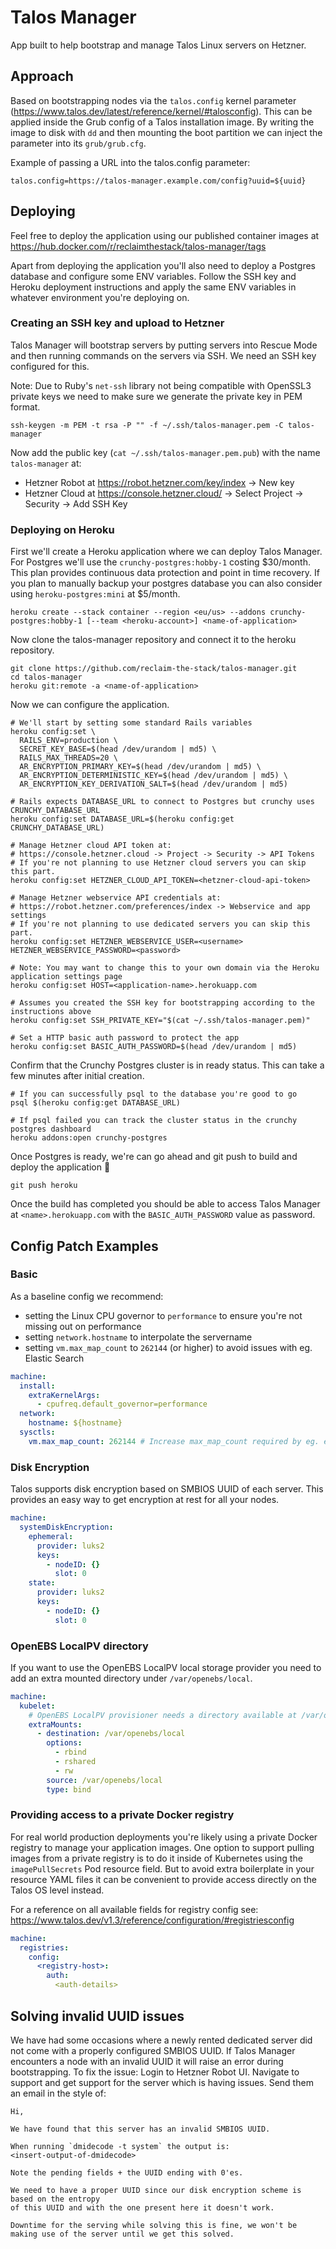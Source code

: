 # Talos Manager

App built to help bootstrap and manage Talos Linux servers on Hetzner.

## Approach

Based on bootstrapping nodes via the `talos.config` kernel parameter (https://www.talos.dev/latest/reference/kernel/#talosconfig). This can be applied inside the Grub config of a Talos installation image. By writing the image to disk with `dd` and then mounting the boot partition we can inject the parameter into its `grub/grub.cfg`.

Example of passing a URL into the talos.config parameter:

```
talos.config=https://talos-manager.example.com/config?uuid=${uuid}
```

## Deploying

Feel free to deploy the application using our published container images at https://hub.docker.com/r/reclaimthestack/talos-manager/tags

Apart from deploying the application you'll also need to deploy a Postgres database and configure some ENV variables. Follow the SSH key and Heroku deployment instructions and apply the same ENV variables in whatever environment you're deploying on.

### Creating an SSH key and upload to Hetzner

Talos Manager will bootstrap servers by putting servers into Rescue Mode and then running commands on the servers via SSH. We need an SSH key configured for this.

Note: Due to Ruby's `net-ssh` library not being compatible with OpenSSL3 private keys we need to make sure we generate the private key in PEM format.

```
ssh-keygen -m PEM -t rsa -P "" -f ~/.ssh/talos-manager.pem -C talos-manager
```

Now add the public key (`cat ~/.ssh/talos-manager.pem.pub`) with the name `talos-manager` at:
- Hetzner Robot at https://robot.hetzner.com/key/index -> New key
- Hetzner Cloud at https://console.hetzner.cloud/ -> Select Project -> Security -> Add SSH Key

### Deploying on Heroku

First we'll create a Heroku application where we can deploy Talos Manager. For Postgres we'll use the `crunchy-postgres:hobby-1` costing $30/month. This plan provides continuous data protection and point in time recovery. If you plan to manually backup your postgres database you can also consider using `heroku-postgres:mini` at $5/month.

```
heroku create --stack container --region <eu/us> --addons crunchy-postgres:hobby-1 [--team <heroku-account>] <name-of-application>
```

Now clone the talos-manager repository and connect it to the heroku repository.

```
git clone https://github.com/reclaim-the-stack/talos-manager.git
cd talos-manager
heroku git:remote -a <name-of-application>
```

Now we can configure the application.

```
# We'll start by setting some standard Rails variables
heroku config:set \
  RAILS_ENV=production \
  SECRET_KEY_BASE=$(head /dev/urandom | md5) \
  RAILS_MAX_THREADS=20 \
  AR_ENCRYPTION_PRIMARY_KEY=$(head /dev/urandom | md5) \
  AR_ENCRYPTION_DETERMINISTIC_KEY=$(head /dev/urandom | md5) \
  AR_ENCRYPTION_KEY_DERIVATION_SALT=$(head /dev/urandom | md5)

# Rails expects DATABASE_URL to connect to Postgres but crunchy uses CRUNCHY_DATABASE_URL
heroku config:set DATABASE_URL=$(heroku config:get CRUNCHY_DATABASE_URL)

# Manage Hetzner cloud API token at:
# https://console.hetzner.cloud -> Project -> Security -> API Tokens
# If you're not planning to use Hetzner cloud servers you can skip this part.
heroku config:set HETZNER_CLOUD_API_TOKEN=<hetzner-cloud-api-token>

# Manage Hetzner webservice API credentials at:
# https://robot.hetzner.com/preferences/index -> Webservice and app settings
# If you're not planning to use dedicated servers you can skip this part.
heroku config:set HETZNER_WEBSERVICE_USER=<username> HETZNER_WEBSERVICE_PASSWORD=<password>

# Note: You may want to change this to your own domain via the Heroku application settings page
heroku config:set HOST=<application-name>.herokuapp.com

# Assumes you created the SSH key for bootstrapping according to the instructions above
heroku config:set SSH_PRIVATE_KEY="$(cat ~/.ssh/talos-manager.pem)"

# Set a HTTP basic auth password to protect the app
heroku config:set BASIC_AUTH_PASSWORD=$(head /dev/urandom | md5)
```

Confirm that the Crunchy Postgres cluster is in ready status. This can take a few minutes after initial creation.

```
# If you can successfully psql to the database you're good to go
psql $(heroku config:get DATABASE_URL)

# If psql failed you can track the cluster status in the crunchy postgres dashboard
heroku addons:open crunchy-postgres
```

Once Postgres is ready, we're can go ahead and git push to build and deploy the application 🚀

```
git push heroku
```

Once the build has completed you should be able to access Talos Manager at `<name>.herokuapp.com` with the `BASIC_AUTH_PASSWORD` value as password.

## Config Patch Examples

### Basic

As a baseline config we recommend:
- setting the Linux CPU governor to `performance` to ensure you're not missing out on performance
- setting `network.hostname` to interpolate the servername
- setting `vm.max_map_count` to `262144` (or higher) to avoid issues with eg. Elastic Search

```yaml
machine:
  install:
    extraKernelArgs:
      - cpufreq.default_governor=performance
  network:
    hostname: ${hostname}
  sysctls:
    vm.max_map_count: 262144 # Increase max_map_count required by eg. elasticsearch
```

### Disk Encryption

Talos supports disk encryption based on SMBIOS UUID of each server. This provides an easy way to get encryption at rest for all your nodes.

```yaml
machine:
  systemDiskEncryption:
    ephemeral:
      provider: luks2
      keys:
        - nodeID: {}
          slot: 0
    state:
      provider: luks2
      keys:
        - nodeID: {}
          slot: 0
```

### OpenEBS LocalPV directory

If you want to use the OpenEBS LocalPV local storage provider you need to add an extra mounted directory under `/var/openebs/local`.

```yaml
machine:
  kubelet:
    # OpenEBS LocalPV provisioner needs a directory available at /var/openebs/local
    extraMounts:
      - destination: /var/openebs/local
        options:
          - rbind
          - rshared
          - rw
        source: /var/openebs/local
        type: bind
```

### Providing access to a private Docker registry

For real world production deployments you're likely using a private Docker registry to manage your application images. One option to support pulling images from a private registry is to do it inside of Kubernetes using the `imagePullSecrets` Pod resource field. But to avoid extra boilerplate in your resource YAML files it can be convenient to provide access directly on the Talos OS level instead.

For a reference on all available fields for registry config see: https://www.talos.dev/v1.3/reference/configuration/#registriesconfig

```yaml
machine:
  registries:
    config:
      <registry-host>:
        auth:
          <auth-details>
```

## Solving invalid UUID issues

We have had some occasions where a newly rented dedicated server did not come with a properly configured SMBIOS UUID. If Talos Manager encounters a node with an invalid UUID it will raise an error during bootstrapping. To fix the issue: Login to Hetzner Robot UI. Navigate to support and get support for the server which is having issues. Send them an email in the style of:

```
Hi,

We have found that this server has an invalid SMBIOS UUID.

When running `dmidecode -t system` the output is:
<insert-output-of-dmidecode>

Note the pending fields + the UUID ending with 0'es.

We need to have a proper UUID since our disk encryption scheme is based on the entropy
of this UUID and with the one present here it doesn't work.

Downtime for the serving while solving this is fine, we won't be making use of the server until we get this solved.
```
